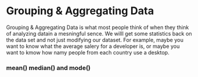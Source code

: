 # Grouping & Aggregating Data

Grouping & Aggregating Data is what most people think of when they think of analyzing datain a mesningful sence. We willl get some statistics back on the data set and not just modifying our dataset. For example, maybe you want to know what the average salery for a developer is, or maybe you want to kmow how namy people from each country use a desktop.<br/>

### mean() median() and mode()

